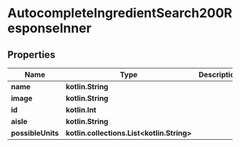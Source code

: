 
# AutocompleteIngredientSearch200ResponseInner

## Properties
| Name | Type | Description | Notes |
| ------------ | ------------- | ------------- | ------------- |
| **name** | **kotlin.String** |  |  |
| **image** | **kotlin.String** |  |  |
| **id** | **kotlin.Int** |  |  [optional] |
| **aisle** | **kotlin.String** |  |  [optional] |
| **possibleUnits** | **kotlin.collections.List&lt;kotlin.String&gt;** |  |  [optional] |



